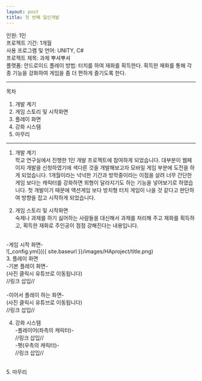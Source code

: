 ```yaml
---
layout: post
title: 첫 번째 일인개발
---
```


인원: 1인 <br>
프로젝트 기간: 1개월 <br>
사용 프로그램 및 언어: UNITY, C# <br>
프로젝트 제목: 과제 뿌셔뿌셔 <br>
플랫폼: 안드로이드
플레이 방법: 터치를 하여 재화를 획득한다. 획득한 재화를 통해 각종 기능을 강화하여 게임을 좀 더 편하게 즐기도록 한다. <br>


***
목차<br>
1. 개발 계기<br>
2. 게임 스토리 및 시작화면<br>
3. 플레이 화면<br>
4. 강화 시스템<br>
5. 마무리
***


1. 개발 계기<br>
 학교 연구실에서 진행한 1인 개발 프로젝트에 참여하게 되었습니다. 대부분이 웹페이지 개발을 신청하였기에 색다른 것을 개발해보고자 
 모바일 게임 부분에 도전을 하게 되었습니다. 1개월이라는 넉넉한 기간과 방학중이라는 이점을 살려 너무 간단한 게임 보다는 캐릭터를 강화하면
 외형이 달라지기도 하는 기능을 넣어보기로 하였습니다. 첫 개발이기 때문에 액션게임 보다 방치형 터치 게임이 나을 것 같다고 판단하여 방향을
 잡고 시작하게 되었습니다. <br>
 

2. 게임 스토리 및 시작화면<br>
숙제나 과제를 하기 싫어하는 사람들을 대신해서 과제를 처리해 주고 재화를 획득하고, 획득한 재화로 주인공이 점점 강해진다는 내용입니다.
<br>
-게임 시작 화면- <br>
![_config.yml]({{ site.baseurl }}/images/HAproject/title.png)


<br>
3. 플레이 화면<br>
-기본 플레이 화면-<br>
(사진 클릭시 유튜브로 이동됩니다)<br>
//링크 삽입//<br><br>
-이어서 플레이 하는 화면-<br>
(사진 클릭시 유튜브로 이동됩니다)<br>
//링크 삽입//<br>


4. 강화 시스템<br>
-플레이어(좌측의 캐릭터)-<br>
//링크 삽입//<br>
-펫(우측의 캐릭터)-<br>
//링크 삽입//<br>


<br>
5. 마무리<br>


